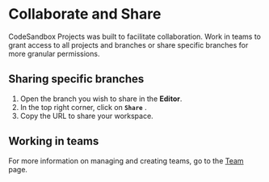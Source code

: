 # Collaborate and Share

CodeSandbox Projects was built to facilitate collaboration. Work in teams to grant access to all projects and branches or share specific branches for more granular permissions.

## Sharing specific branches

1. Open the branch you wish to share in the **Editor**.
1. In the top right corner, click on **`Share`** .
1. Copy the URL to share your workspace.


## Working in teams

For more information on managing and creating teams, go to the [Team](https://codesandbox.io/docs/projects/teams/permissions) page.
